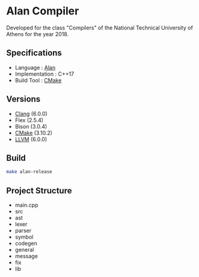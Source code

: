 # Alan Compiler
Developed for the class "Compilers" of the
National Technical University of Athens for
the year 2018.

## Specifications
* Language : [Alan](http://courses.softlab.ntua.gr/compilers/2018a/alan2018.pdf)
* Implementation : C++17
* Build Tool : [CMake][cmake]

## Versions
* [Clang][clang] (6.0.0)
* Flex (2.5.4)
* Bison (3.0.4)
* [CMake][cmake] (3.10.2)
* [LLVM][llvm] (6.0.0)

## Build
```bash
make alan-release
```

## Project Structure
* main.cpp
* src
 * ast
 * lexer
 * parser
 * symbol
 * codegen
 * general
 * message
 * fix
 * lib

[cmake]: https://cmake.org/
[clang]: https://clang.llvm.org/
[llvm]: https://llvm.org/
